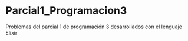 # Parcial1_Programacion3

Problemas del parcial 1 de programación 3 desarrollados con el lenguaje Elixir